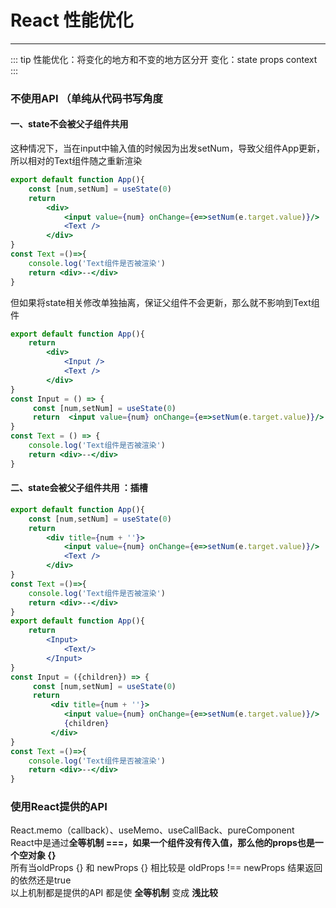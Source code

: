 # React 性能优化
---
::: tip
性能优化：将变化的地方和不变的地方区分开
变化：state props context
:::
### 不使用API （单纯从代码书写角度
#### 一、state不会被父子组件共用
这种情况下，当在input中输入值的时候因为出发setNum，导致父组件App更新，所以相对的Text组件随之重新渲染
```jsx
export default function App(){
    const [num,setNum] = useState(0)
    return
        <div>
            <input value={num} onChange={e=>setNum(e.target.value)}/>
            <Text />
        </div>
}
const Text =()=>{
    console.log('Text组件是否被渲染')
    return <div>--</div>
}
```
但如果将state相关修改单独抽离，保证父组件不会更新，那么就不影响到Text组件
```jsx
export default function App(){
    return
        <div>
            <Input />
            <Text />
        </div>
}
const Input = () => {
     const [num,setNum] = useState(0)
     return  <input value={num} onChange={e=>setNum(e.target.value)}/>
}
const Text = () => {
    console.log('Text组件是否被渲染')
    return <div>--</div>
}
```
#### 二、state会被父子组件共用 ：插槽
```jsx
export default function App(){
    const [num,setNum] = useState(0)
    return
        <div title={num + ''}>
            <input value={num} onChange={e=>setNum(e.target.value)}/>
            <Text />
        </div>
}
const Text =()=>{
    console.log('Text组件是否被渲染')
    return <div>--</div>
}
export default function App(){
    return 
        <Input>
            <Text/>
        </Input>
}
const Input = ({children}) => {
     const [num,setNum] = useState(0)
     return  
         <div title={num + ''}>
            <input value={num} onChange={e=>setNum(e.target.value)}/>
            {children}
         </div>
}
const Text =()=>{
    console.log('Text组件是否被渲染')
    return <div>--</div>
}
```
### 使用React提供的API
React.memo（callback）、useMemo、useCallBack、pureComponent\
React中是通过**全等机制 ===，如果一个组件没有传入值，那么他的props也是一个空对象 {}**\
所有当oldProps {} 和 newProps {} 相比较是 oldProps !==  newProps 结果返回的依然还是true\
以上机制都是提供的API 都是使 **全等机制** 变成 **浅比较**
